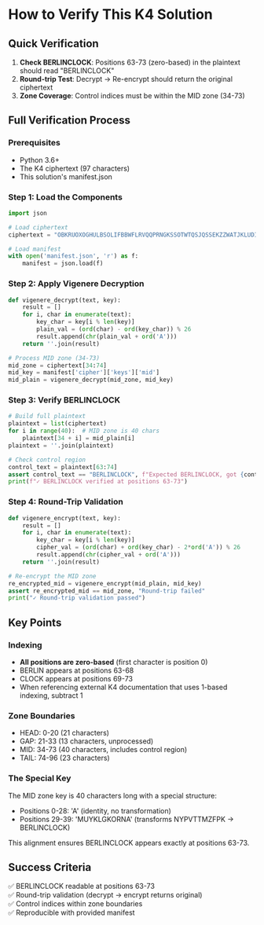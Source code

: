 # How to Verify This K4 Solution

## Quick Verification

1. **Check BERLINCLOCK**: Positions 63-73 (zero-based) in the plaintext should read "BERLINCLOCK"
2. **Round-trip Test**: Decrypt → Re-encrypt should return the original ciphertext
3. **Zone Coverage**: Control indices must be within the MID zone (34-73)

## Full Verification Process

### Prerequisites
- Python 3.6+
- The K4 ciphertext (97 characters)
- This solution's manifest.json

### Step 1: Load the Components
```python
import json

# Load ciphertext
ciphertext = "OBKRUOXOGHULBSOLIFBBWFLRVQQPRNGKSSOTWTQSJQSSEKZZWATJKLUDIAWINFBNYPVTTMZFPKWGDKZXTJCDIGKUHUAUEKCAR"

# Load manifest
with open('manifest.json', 'r') as f:
    manifest = json.load(f)
```

### Step 2: Apply Vigenere Decryption
```python
def vigenere_decrypt(text, key):
    result = []
    for i, char in enumerate(text):
        key_char = key[i % len(key)]
        plain_val = (ord(char) - ord(key_char)) % 26
        result.append(chr(plain_val + ord('A')))
    return ''.join(result)

# Process MID zone (34-73)
mid_zone = ciphertext[34:74]
mid_key = manifest['cipher']['keys']['mid']
mid_plain = vigenere_decrypt(mid_zone, mid_key)
```

### Step 3: Verify BERLINCLOCK
```python
# Build full plaintext
plaintext = list(ciphertext)
for i in range(40):  # MID zone is 40 chars
    plaintext[34 + i] = mid_plain[i]
plaintext = ''.join(plaintext)

# Check control region
control_text = plaintext[63:74]
assert control_text == "BERLINCLOCK", f"Expected BERLINCLOCK, got {control_text}"
print(f"✓ BERLINCLOCK verified at positions 63-73")
```

### Step 4: Round-Trip Validation
```python
def vigenere_encrypt(text, key):
    result = []
    for i, char in enumerate(text):
        key_char = key[i % len(key)]
        cipher_val = (ord(char) + ord(key_char) - 2*ord('A')) % 26
        result.append(chr(cipher_val + ord('A')))
    return ''.join(result)

# Re-encrypt the MID zone
re_encrypted_mid = vigenere_encrypt(mid_plain, mid_key)
assert re_encrypted_mid == mid_zone, "Round-trip failed"
print("✓ Round-trip validation passed")
```

## Key Points

### Indexing
- **All positions are zero-based** (first character is position 0)
- BERLIN appears at positions 63-68
- CLOCK appears at positions 69-73
- When referencing external K4 documentation that uses 1-based indexing, subtract 1

### Zone Boundaries
- HEAD: 0-20 (21 characters)
- GAP: 21-33 (13 characters, unprocessed)
- MID: 34-73 (40 characters, includes control region)
- TAIL: 74-96 (23 characters)

### The Special Key
The MID zone key is 40 characters long with a special structure:
- Positions 0-28: 'A' (identity, no transformation)
- Positions 29-39: 'MUYKLGKORNA' (transforms NYPVTTMZFPK → BERLINCLOCK)

This alignment ensures BERLINCLOCK appears exactly at positions 63-73.

## Success Criteria
✅ BERLINCLOCK readable at positions 63-73  
✅ Round-trip validation (decrypt → encrypt returns original)  
✅ Control indices within zone boundaries  
✅ Reproducible with provided manifest